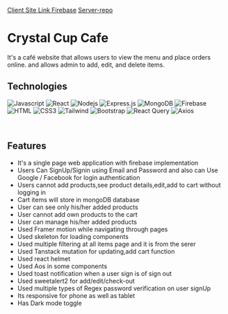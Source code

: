 

[Client Site Link Firebase](https://crystal-cup.web.app/)
[Server-repo](https://github.com/Muslehud77/Crystal-cup-cafe-server)

# Crystal Cup Cafe
It's a café website that allows users to view the menu and place orders online. and allows admin to add, edit, and delete items.


## Technologies

![Javascript](https://img.shields.io/badge/Javascript-F0DB4F?style=for-the-badge&labelColor=black&logo=javascript&logoColor=F0DB4F)
![React](https://img.shields.io/badge/-React-61DBFB?style=for-the-badge&labelColor=black&logo=react&logoColor=61DBFB)
![Nodejs](https://img.shields.io/badge/Nodejs-3C873A?style=for-the-badge&labelColor=black&logo=node.js&logoColor=3C873A)
![Express.js](https://img.shields.io/badge/Express.js-000000?style=for-the-badge&logo=express&logoColor=white)
![MongoDB](https://img.shields.io/badge/MongoDB-4EA94B?style=for-the-badge&logo=mongodb&logoColor=white)
![Firebase](https://img.shields.io/badge/Firebase-FFFFF?style=for-the-badge&logo=firebase&logoColor=white)
![HTML](https://img.shields.io/badge/HTML5-E34F26?style=for-the-badge&logo=html5&logoColor=white)
![CSS3](https://img.shields.io/badge/CSS3-1572B6?style=for-the-badge&logo=css3&logoColor=white)
![Tailwind](https://img.shields.io/badge/Tailwind_CSS-092749?style=for-the-badge&logo=tailwindcss&logoColor=06B6D4&labelColor=000000)
![Bootstrap](https://img.shields.io/badge/Bootstrap-563D7C?style=for-the-badge&logo=bootstrap&logoColor=white)
![React Query](https://img.shields.io/badge/-Tanstack_query-FF4154?style=for-the-badge&logo=react%20query&logoColor=white)
![Axios](https://img.shields.io/badge/-Axios-FF4154?style=for-the-badge)



<br/>


##  Features

- It's a single page web application with firebase implementation
- Users Can SignUp/Signin using Email and Password and also can Use Google / Facebook for login authentication
- Users cannot add products,see product details,edit,add to cart without logging in
- Cart items will store in mongoDB database
- User can see only his/her added products
- User cannot add own products to the cart
- User can manage his/her added products
- Used Framer motion while navigating through pages
- Used skeleton for loading components
- Used multiple filtering at all items page and it is from the serer 
- Used Tanstack mutation for updating,add cart function
- Used react helmet
- Used Aos in some components
- Used toast notification when a user sign is of sign out 
- Used sweetalert2 for add/edit/check-out
- Used multiple types of Regex password verification on user signUp 
- Its responsive for phone as well as tablet
- Has Dark mode toggle 
